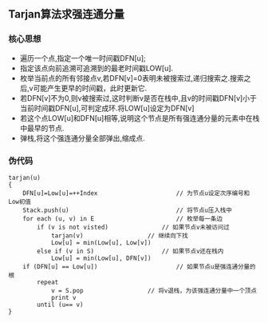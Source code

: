 ## Tarjan算法求强连通分量 ##

### 核心思想 ###
- 遍历一个点,指定一个唯一时间戳DFN[u];
- 指定该点向前追溯可追溯到的最老时间戳LOW[u].
- 枚举当前点的所有邻接点v,若DFN[v]=0表明未被搜索过,递归搜索之.搜索之后,v可能产生更早的时间戳，此时更新它.
- 若DFN[v]不为0,则v被搜索过,这时判断v是否在栈中,且v的时间戳DFN[v]小于当前时间戳DFN[u],可判定成环.将LOW[u]设定为DFN[v]
- 若这个点LOW[u]和DFN[u]相等,说明这个节点是所有强连通分量的元素中在栈中最早的节点.
- 弹栈,将这个强连通分量全部弹出,缩成点.

### 伪代码 ###
    tarjan(u)
    {
        DFN[u]=Low[u]=++Index                      // 为节点u设定次序编号和Low初值
        Stack.push(u)                              // 将节点u压入栈中
        for each (u, v) in E                       // 枚举每一条边
            if (v is not visted)               // 如果节点v未被访问过
                tarjan(v)                  // 继续向下找
                Low[u] = min(Low[u], Low[v])
            else if (v in S)                   // 如果节点v还在栈内
                Low[u] = min(Low[u], DFN[v])
        if (DFN[u] == Low[u])                      // 如果节点u是强连通分量的根
            repeat
                v = S.pop                  // 将v退栈，为该强连通分量中一个顶点
                print v
            until (u== v)
    }